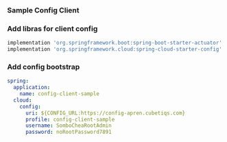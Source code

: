 ### Sample Config Client

### Add libras for client config
```groovy
implementation 'org.springframework.boot:spring-boot-starter-actuator'
implementation 'org.springframework.cloud:spring-cloud-starter-config'
```

### Add config bootstrap
```yml
spring:
  application:
    name: config-client-sample
  cloud:
    config:
      uri: ${CONFIG_URL:https://config-apren.cubetiqs.com}
      profile: config-client-sample
      username: SomboCheaRootAdmin
      password: noRootPassword7891
```